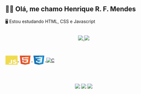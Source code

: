 ## 👋🏼  Olá, me chamo Henrique R. F. Mendes

 🖥 Estou estudando HTML, CSS e Javascript

<br>

<div align="center">
  <a href="https://github.com/henriquerfmendes">
  <img height="150em" src="https://github-readme-stats.vercel.app/api/top-langs/?username=henriquerfmendes&layout=compact&langs_count=7&theme=dark"/>
  <img height="150em" src="https://github-readme-stats.vercel.app/api?username=henriquerfmendes&show_icons=true&theme=dark&include_all_commits=true&count_private=true"/>
</div>


##

<div style="display: inline_block"><br>
  <img align="center" alt="Js" height="30" width="40" src="https://raw.githubusercontent.com/devicons/devicon/master/icons/javascript/javascript-plain.svg">
  <img align="center" alt="HTML" height="30" width="40" src="https://raw.githubusercontent.com/devicons/devicon/master/icons/html5/html5-original.svg">
  <img align="center" alt="CSS" height="30" width="40" src="https://raw.githubusercontent.com/devicons/devicon/master/icons/css3/css3-original.svg">
  <img align="center" alt="C" height="30" width="40" src="https://cdn.jsdelivr.net/gh/devicons/devicon/icons/c/c-original.svg">
</div>
  
##

<br>
<div align="center"> 
  
  <a href = "mailto:henriquerfm@gmail.com"><img src="https://img.shields.io/badge/Gmail-D14836?style=for-the-badge&logo=gmail&logoColor=white" target="_blank"></a>
  <a href="https://www.linkedin.com/in/henrique-rosa-de-farias-mendes-671655218/" target="_blank"><img src="https://img.shields.io/badge/-LinkedIn-%230077B5?style=for-the-badge&logo=linkedin&logoColor=white" target="_blank"></a> 
  <a href="https://instagram.com/henriquerfmendes" target="_blank"><img src="https://img.shields.io/badge/-Instagram-%23E4405F?style=for-the-badge&logo=instagram&logoColor=white" target="_blank"></a>
